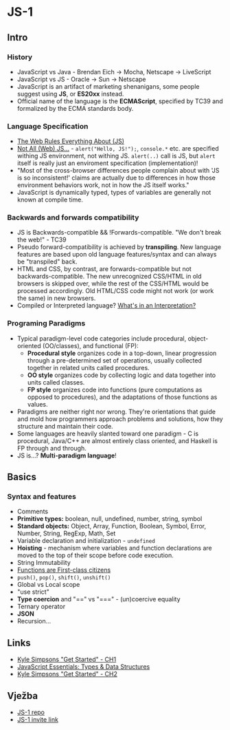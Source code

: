 # JS-1

## Intro

### History

- JavaScript vs Java - Brendan Eich -> Mocha, Netscape -> LiveScript
- JavaScript vs JS - Oracle -> Sun -> Netscape
- JavaScript is an artifact of marketing shenanigans, some people suggest using **JS**, or **ES20xx** instead.
- Official name of the language is the **ECMAScript**, specified by TC39 and formalized by the ECMA standards body.

### Language Specification

- [The Web Rules Everything About (JS)](https://github.com/getify/You-Dont-Know-JS/blob/2nd-ed/get-started/ch1.md#the-web-rules-everything-about-js)
- [Not All (Web) JS...](https://github.com/getify/You-Dont-Know-JS/blob/2nd-ed/get-started/ch1.md#not-all-web-js) - `alert("Hello, JS!");`, `console.*` etc. are specified withing JS environment, not withing JS. `alert(..)` call is JS, but `alert` itself is really just an enviroment specification (implementation)!
- "Most of the cross-browser differences people complain about with 'JS is so inconsistent!' claims are actually due to differences in how those environment behaviors work, not in how the JS itself works."
- JavaScript is dynamically typed, types of variables are generally not known at compile time.

### Backwards and forwards compatibility

- JS is Backwards-compatible && !Forwards-compatible. "We don't break the web!" - TC39
- Pseudo forward-compatibility is achieved by **transpiling**. New language features are based upon old language features/syntax and can always be "transpiled" back.
- HTML and CSS, by contrast, are forwards-compatible but not backwards-compatible. The new unrecognized CSS/HTML in old browsers is skipped over, while the rest of the CSS/HTML would be processed accordingly. Old HTML/CSS code might not work (or work the same) in new browsers.
- Compiled or Interpreted language? [What's in an Interpretation?](https://github.com/getify/You-Dont-Know-JS/blob/2nd-ed/get-started/ch1.md#whats-in-an-interpretation)

### Programing Paradigms

- Typical paradigm-level code categories include procedural, object-oriented (OO/classes), and functional (FP):
  - **Procedural style** organizes code in a top-down, linear progression through a pre-determined set of operations, usually collected together in related units called procedures.
  - **OO style** organizes code by collecting logic and data together into units called classes.
  - **FP style** organizes code into functions (pure computations as opposed to procedures), and the adaptations of those functions as values.
- Paradigms are neither right nor wrong. They're orientations that guide and mold how programmers approach problems and solutions, how they structure and maintain their code.
- Some languages are heavily slanted toward one paradigm - C is procedural, Java/C++ are almost entirely class oriented, and Haskell is FP through and through.
- JS is...? **Multi-paradigm language**!

## Basics

### Syntax and features

- Comments
- **Primitive types:** boolean, null, undefined, number, string, symbol
- **Standard objects:** Object, Array, Function, Boolean, Symbol, Error, Number, String, RegExp, Math, Set
- Variable declaration and initialization - `undefined`
- **Hoisting** - mechanism where variables and function declarations are moved to the top of their scope before code execution.
- String Immutability
- [Functions are First-class citizens](http://ryanchristiani.com/functions-as-first-class-citizens-in-javascript/)
- `push()`, `pop()`, `shift()`, `unshift()`
- Global vs Local scope
- "use strict"
- **Type coercion** and "==" vs "===" - (un)coercive equality
- Ternary operator
- **JSON**
- Recursion...

## Links

- [Kyle Simpsons "Get Started" - CH1](https://github.com/getify/You-Dont-Know-JS/tree/2nd-ed/get-started)
- [JavaScript Essentials: Types & Data Structures](https://codeburst.io/javascript-essentials-types-data-structures-3ac039f9877b)
- [Kyle Simpsons "Get Started" - CH2](https://github.com/getify/You-Dont-Know-JS/blob/2nd-ed/get-started/ch2.md)

## Vježba

- [JS-1 repo](https://github.com/Volki312/JS-1)
- [JS-1 invite link](https://classroom.github.com/a/vWxR5yzc)
